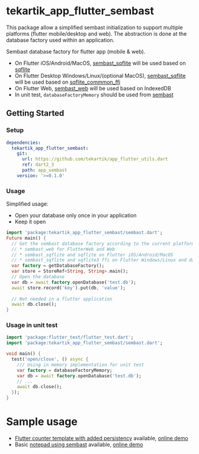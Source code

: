 # tekartik_app_flutter_sembast

This package allow a simplified sembast initialization to support multiple platforms (flutter mobile/desktop and web).
The abstraction is done at the database factory used within an application.

Sembast database factory for flutter app (mobile & web).

* On Flutter iOS/Android/MacOS, [sembast_sqflite](https://pub.dev/packages/sembast_sqflite) will be used based on 
  [sqflite](https://pub.dev/packages/sqflite)
* On Flutter Desktop Windows/Linux/(optional MacOS), [sembast_sqflite](https://pub.dev/packages/sembast_sqflite) will be used 
  based on [sqflite_commmon_ffi](https://pub.dev/packages/sqflite_common_ffi)
* On Flutter Web, [sembast_web](https://pub.dev/packages/sembast_web) will be used based on
  IndexedDB
* In unit test, `databaseFactoryMemory` should be used from [sembast](https://pub.dev/packages/sembast)

## Getting Started

### Setup

```yaml
dependencies:
  tekartik_app_flutter_sembast:
    git:
      url: https://github.com/tekartik/app_flutter_utils.dart
      ref: dart2_3
      path: app_sembast
    version: '>=0.1.0'
```

### Usage

Simplified usage: 
* Open your database only once in your application 
* Keep it open

```dart
import 'package:tekartik_app_flutter_sembast/sembast.dart';
Future main() {
  // Get the sembast database factory according to the current platform
  // * sembast_web for FlutterWeb and Web
  // * sembast_sqflite and sqflite on Flutter iOS/Android/MacOS
  // * sembast_sqflite and sqflite3 ffi on Flutter Windows/Linux and dart VM (might require extra initialization steps)
  var factory = getDatabaseFactory();
  var store = StoreRef<String, String>.main();
  // Open the database
  var db = await factory.openDatabase('test.db');
  await store.record('key').put(db, 'value');
  
  // Not needed in a flutter application
  await db.close();
}
```

### Usage in unit test

```dart
import 'package:flutter_test/flutter_test.dart';
import 'package:tekartik_app_flutter_sembast/sembast.dart';

void main() {
  test('open/close', () async {
    /// Using in memory implementation for unit test
    var factory = databaseFactoryMemory;
    var db = await factory.openDatabase('test.db');
    // ...
    await db.close();
  });
}
```

# Sample usage

* [Flutter counter template with added persistency](https://github.com/alextekartik/flutter_app_example/tree/master/demosembast) available, [online demo](https://alextekartik.github.io/flutter_app_example/demosembast)
* Basic [notepad using sembast](https://github.com/alextekartik/flutter_app_example/tree/master/notepad_sembast) available, [online demo](https://alextekartik.github.io/flutter_app_example/notepad_sembast/)